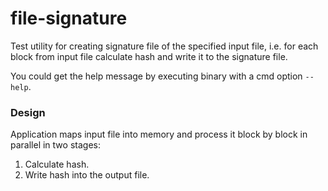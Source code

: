 # file-signature

Test utility for creating signature file of the specified input file, i.e. for each block from input file calculate hash and write it to the signature file.

You could get the help message by executing binary with a cmd option `--help`.


### Design

Application maps input file into memory and process it block by block in parallel in two stages:
1. Calculate hash.
2. Write hash into the output file.
